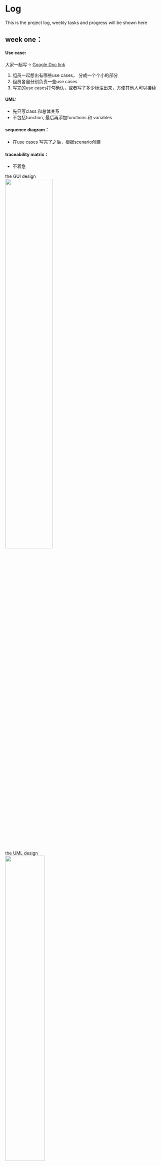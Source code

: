# Log
This is the project log, weekly tasks and progress will be shown here <br>


## week one：

#### Use case:
  大家一起写-> [Google Doc link](https://docs.google.com/document/d/1wva7miftVLtH2CygzFfbMugh-YXRB-y9VA-liWucCD4/edit?usp=sharing)
  1. 组员一起想出有哪些use cases， 分成一个个小的部分
  2. 组员各自分别负责一些use cases
  3. 写完的use cases打勾确认，或者写了多少标注出来，方便其他人可以接续
  
#### UML: <br>
* 先只写class 和总体关系
* 不包括function, 最后再添加functions 和 variables

#### sequence diagram：
* 在use cases 写完了之后，根据scenario创建

#### traceability matrix：
* 不着急

the GUI design <br>
<img src="https://user-images.githubusercontent.com/55249746/202341432-e8eb8b63-06db-4243-bf6f-7697bad0cf9e.png" width=55% height=55%> <br>
the UML design <br>
<img src="https://user-images.githubusercontent.com/55249746/202341420-00bdb15c-9c22-4ff2-a5b1-6938942d9641.png" width=50% height=50%> <br>


## week two：

* finish use case
* build the class structure (before Nov. 22th)
* Group meeting at 7pm, Nov.22th
* 
